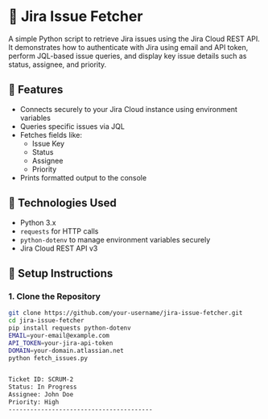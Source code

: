 # 🧾 Jira Issue Fetcher

A simple Python script to retrieve Jira issues using the Jira Cloud REST API. It demonstrates how to authenticate with Jira using email and API token, perform JQL-based issue queries, and display key issue details such as status, assignee, and priority.

## 📌 Features

- Connects securely to your Jira Cloud instance using environment variables
- Queries specific issues via JQL
- Fetches fields like:
  - Issue Key
  - Status
  - Assignee
  - Priority
- Prints formatted output to the console

## 🧰 Technologies Used

- Python 3.x
- `requests` for HTTP calls
- `python-dotenv` to manage environment variables securely
- Jira Cloud REST API v3

## 📂 Setup Instructions

### 1. Clone the Repository
```bash
git clone https://github.com/your-username/jira-issue-fetcher.git
cd jira-issue-fetcher
pip install requests python-dotenv
EMAIL=your-email@example.com
API_TOKEN=your-jira-api-token
DOMAIN=your-domain.atlassian.net
python fetch_issues.py


Ticket ID: SCRUM-2
Status: In Progress
Assignee: John Doe
Priority: High
----------------------------------------


